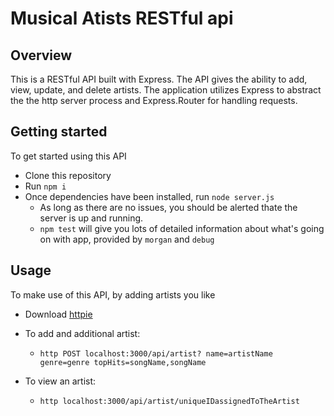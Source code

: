# Musical Atists RESTful api

## Overview
This is a RESTful API built with Express. The API gives the ability to add, view, update, and delete artists. The application utilizes Express to abstract the the http server process and Express.Router for handling requests.

## Getting started
To get started using this API
- Clone this repository
- Run `npm i`
- Once dependencies have been installed, run `node server.js`
  - As long as there are no issues, you should be alerted thate the server is up and running.
  - `npm test` will give you lots of detailed information about what's going on with app, provided by `morgan` and `debug`

## Usage
To make use of this API, by adding artists you like


* Download [httpie](http://httpie.org)

* To add and additional artist:
  * `http POST localhost:3000/api/artist? name=artistName genre=genre topHits=songName,songName`

* To view an artist:
  * `http localhost:3000/api/artist/uniqueIDassignedToTheArtist`
  
